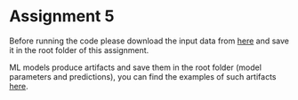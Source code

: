 # Assignment 5

Before running the code please download the input data from [here](
  https://disk.yandex.ru/d/mZfVeSCvbdZEFQ
) and save it in the root folder of this assignment.

ML models produce artifacts and save them in the root folder (model parameters
and predictions), you can find the examples of such artifacts [here](
  https://disk.yandex.ru/d/jmUnG7RYH7WMKQ
).
